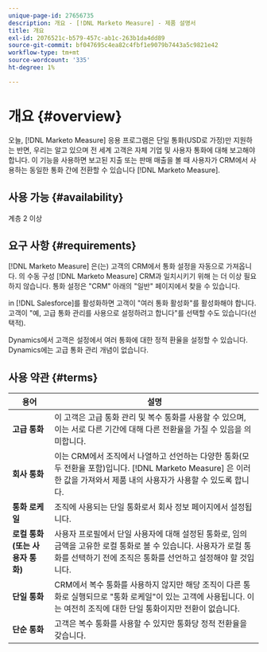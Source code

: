 ```yaml
---
unique-page-id: 27656735
description: 개요 - [!DNL Marketo Measure] - 제품 설명서
title: 개요
exl-id: 2076521c-b579-457c-ab1c-263b1da4dd89
source-git-commit: bf047695c4ea82c4fbf1e9079b7443a5c9821e42
workflow-type: tm+mt
source-wordcount: '335'
ht-degree: 1%

---
```


# 개요 {#overview}

오늘, [!DNL Marketo Measure] 응용 프로그램은 단일 통화(USD로 가정)만 지원하는 반면, 우리는 알고 있으며 전 세계 고객은 자체 기업 및 사용자 통화에 대해 보고해야 합니다. 이 기능을 사용하면 보고된 지출 또는 판매 매출을 볼 때 사용자가 CRM에서 사용하는 동일한 통화 간에 전환할 수 있습니다 [!DNL Marketo Measure].

## 사용 가능 {#availability}

계층 2 이상

## 요구 사항 {#requirements}

[!DNL Marketo Measure] 은(는) 고객의 CRM에서 통화 설정을 자동으로 가져옵니다. 의 수동 구성 [!DNL Marketo Measure] CRM과 일치시키기 위해 는 더 이상 필요하지 않습니다. 통화 설정은 &quot;CRM&quot; 아래의 &quot;일반&quot; 페이지에서 찾을 수 있습니다.

in [!DNL Salesforce]를 활성화하면 고객이 &quot;여러 통화 활성화&quot;를 활성화해야 합니다. 고객이 &quot;예, 고급 통화 관리를 사용으로 설정하려고 합니다&quot;를 선택할 수도 있습니다(선택적).

Dynamics에서 고객은 설정에서 여러 통화에 대한 정적 환율을 설정할 수 있습니다. Dynamics에는 고급 통화 관리 개념이 없습니다.

## 사용 약관 {#terms}

| **용어** | 설명 |
|---|---|
| **고급 통화** | 이 고객은 고급 통화 관리 및 복수 통화를 사용할 수 있으며, 이는 서로 다른 기간에 대해 다른 전환율을 가질 수 있음을 의미합니다. |
| **회사 통화** | 이는 CRM에서 조직에서 나열하고 선언하는 다양한 통화(모두 전환율 포함)입니다. [!DNL Marketo Measure] 은 이러한 값을 가져와서 제품 내의 사용자가 사용할 수 있도록 합니다. |
| **통화 로케일** | 조직에 사용되는 단일 통화로서 회사 정보 페이지에서 설정됩니다. |
| **로컬 통화(또는 사용자 통화)** | 사용자 프로필에서 단일 사용자에 대해 설정된 통화로, 임의 금액을 고유한 로컬 통화로 볼 수 있습니다. 사용자가 로컬 통화를 선택하기 전에 조직은 통화를 선언하고 설정해야 할 것입니다. |
| **단일 통화** | CRM에서 복수 통화를 사용하지 않지만 해당 조직이 다른 통화로 실행되므로 &quot;통화 로케일&quot;이 있는 고객에 사용됩니다. 이는 여전히 조직에 대한 단일 통화이지만 전환이 없습니다. |
| **단순 통화** | 고객은 복수 통화를 사용할 수 있지만 통화당 정적 전환율을 갖습니다. |

